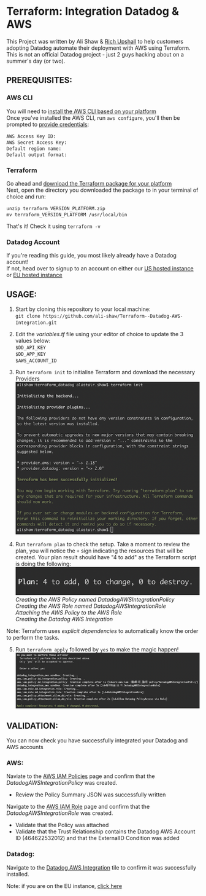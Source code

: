 # Terraform: Integration Datadog & AWS  
This Project was written by Ali Shaw & [Rich Upshall](https://github.com/richupshall) to help customers adopting Datadog automate their deployment with AWS using Terraform. This is not an official Datadog project - just 2 guys hacking about on a summer's day (or two).

## PREREQUISITES:  
### AWS CLI  
You will need to [install the AWS CLI based on your platform](https://docs.aws.amazon.com/cli/latest/userguide/cli-chap-install.html)  
Once you've installed the AWS CLI, run `aws configure`, you'll then be prompted to [provide credentials](https://docs.aws.amazon.com/cli/latest/userguide/cli-chap-configure.html):
```
AWS Access Key ID:
AWS Secret Access Key:
Default region name:
Default output format:
```

### Terraform  
Go ahead and [download the Terraform package for your platform](https://www.terraform.io/downloads.html)  
Next, open the directory you downloaded the package to in your terminal of choice and run:
```
unzip terraform_VERSION_PLATFORM.zip  
mv terraform_VERSION_PLATFORM /usr/local/bin  
```  
That's it! Check it using `terraform -v`

### Datadog Account  
If you're reading this guide, you most likely already have a Datadog account!  
If not, head over to signup to an account on either our [US hosted instance](https://app.datadoghq.com/signup) or [EU hosted instance](https://app.datadoghq.eu/signup)

## USAGE:  
1) Start by cloning this repository to your local machine:  
`git clone https://github.com/ali-shaw/Terraform--Datadog-AWS-Integration.git`

2) Edit the _variables.tf_ file using your editor of choice to update the 3 values below:  
`$DD_API_KEY`  
`$DD_APP_KEY`  
`$AWS_ACCOUNT_ID`

3) Run `terraform init` to initialise Terraform and download the necessary Providers  
![terraform_init](/images/terraform_init.png)

4) Run `terraform plan` to check the setup. Take a moment to review the plan, you will notice the `+` sign indicating the resources that will be created. Your plan result should have "4 to add" as the Terraform script is doing the following:  
![terraform_plan](/images/terraform_plan.png)  
_Creating the AWS Policy named DatadogAWSIntegrationPolicy_     
_Creating the AWS Role named DatadogAWSIntegrationRole_  
_Attaching the AWS Policy to the AWS Role_  
_Creating the Datadog AWS Integration_  

Note: Terraform uses _explicit dependencies_ to automatically know the order to perform the tasks.

5) Run `terraform apply` followed by `yes` to make the magic happen!
![terraform_apply](/images/terraform_apply.png)

## VALIDATION:  
You can now check you have successfully integrated your Datadog and AWS accounts

### AWS:  
Naviate to the [AWS IAM Policies](https://console.aws.amazon.com/iam/home#/policies) page and confirm that the _DatadogAWSIntegrationPolicy_ was created.
- Review the Policy Summary JSON was successfully written

Navigate to the [AWS IAM Role](https://console.aws.amazon.com/iam/home#/roles) page and confirm that the _DatadogAWSIntegrationRole_ was created.  
- Validate that the Policy was attached
- Validate that the Trust Relationship contains the Datadog AWS Account ID (464622532012) and that the ExternalID Condition was added

### Datadog:
Navigate to the [Datadog AWS Integration](https://app.datadoghq.com/account/settings#integrations/amazon-web-services) tile to confirm it was successfully installed.

Note: if you are on the EU instance, [click here](https://app.datadoghq.eu/account/settings#integrations/amazon-web-services)
